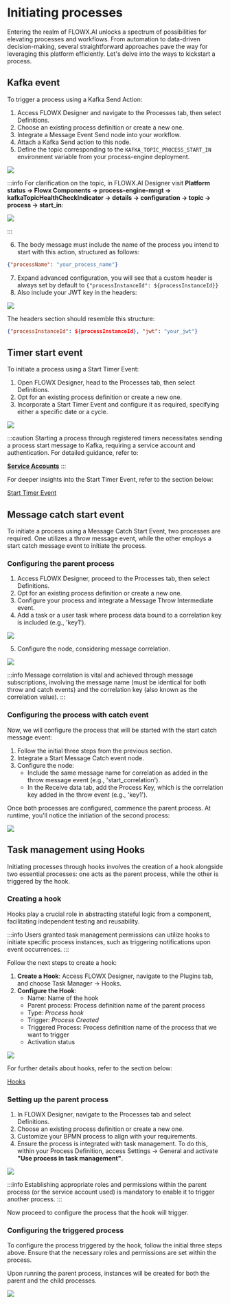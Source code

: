 # Initiating processes

Entering the realm of FLOWX.AI unlocks a spectrum of possibilities for elevating processes and workflows. From automation to data-driven decision-making, several straightforward approaches pave the way for leveraging this platform efficiently. Let's delve into the ways to kickstart a process.

## Kafka event

To trigger a process using a Kafka Send Action:

1. Access FLOWX Designer and navigate to the Processes tab, then select Definitions.
2. Choose an existing process definition or create a new one.
3. Integrate a Message Event Send node into your workflow.
4. Attach a Kafka Send action to this node.
5. Define the topic corresponding to the `KAFKA_TOPIC_PROCESS_START_IN` environment variable from your process-engine deployment.

![](https://s3.eu-west-1.amazonaws.com/docx.flowx.ai/release34/topic_address.png)

:::info
For clarification on the topic, in FLOWX.AI Designer visit **Platform status → Flowx Components → process-engine-mngt -> kafkaTopicHealthCheckIndicator → details → configuration → topic → process → start_in**:

![](https://s3.eu-west-1.amazonaws.com/docx.flowx.ai/release34/topic_start_process.png)

:::

6. The body message must include the name of the process you intend to start with this action, structured as follows:

```json
{"processName": "your_process_name"}
```

7. Expand advanced configuration, you will see that a custom header is always set by default to `{"processInstanceId": ${processInstanceId}}`
8. Also include your JWT key in the headers:

![](https://s3.eu-west-1.amazonaws.com/docx.flowx.ai/release34/jwt_start.png)

The headers section should resemble this structure:

```json
{"processInstanceId": ${processInstanceId}, "jwt": "your_jwt"}
```

## Timer start event

To initiate a process using a Start Timer Event:

1. Open FLOWX Designer, head to the Processes tab, then select Definitions.
2. Opt for an existing process definition or create a new one.
3. Incorporate a Start Timer Event and configure it as required, specifying either a specific date or a cycle.

![](https://s3.eu-west-1.amazonaws.com/docx.flowx.ai/release34/start_timer_process.png)

:::caution
Starting a process through registered timers necessitates sending a process start message to Kafka, requiring a service account and authentication. For detailed guidance, refer to:

[**<u>Service Accounts</u>**](../../platform-setup-guides/access-management/configuring-an-iam-solution.md#scheduler-service-account)
:::

For deeper insights into the Start Timer Event, refer to the section below:

[Start Timer Event](../../building-blocks/node/timer-events/timer-start-event.md)

## Message catch start event

To initiate a process using a Message Catch Start Event, two processes are required. One utilizes a throw message event, while the other employs a start catch message event to initiate the process.

### Configuring the parent process

1. Access FLOWX Designer, proceed to the Processes tab, then select Definitions.
2. Opt for an existing process definition or create a new one.
3. Configure your process and integrate a Message Throw Intermediate event.
4. Add a task or a user task where process data bound to a correlation key is included (e.g., 'key1').

![](https://s3.eu-west-1.amazonaws.com/docx.flowx.ai/release34/correlation_data.png)

5. Configure the node, considering message correlation.

![](https://s3.eu-west-1.amazonaws.com/docx.flowx.ai/release34/message_correlation.png)

:::info
Message correlation is vital and achieved through message subscriptions, involving the message name (must be identical for both throw and catch events) and the correlation key (also known as the correlation value).
:::

### Configuring the process with catch event

Now, we will configure the process that will be started with the start catch message event:

1. Follow the initial three steps from the previous section.
2. Integrate a Start Message Catch event node.
3. Configure the node:
    * Include the same message name for correlation as added in the throw message event (e.g., 'start_correlation').
    * In the Receive data tab, add the Process Key, which is the correlation key added in the throw event (e.g., 'key1').

Once both processes are configured, commence the parent process. At runtime, you'll notice the initiation of the second process:

![](https://s3.eu-west-1.amazonaws.com/docx.flowx.ai/release34/start_with_message_event.gif)

## Task management using Hooks

Initiating processes through hooks involves the creation of a hook alongside two essential processes: one acts as the parent process, while the other is triggered by the hook.

### Creating a hook

Hooks play a crucial role in abstracting stateful logic from a component, facilitating independent testing and reusability.

:::info
Users granted task management permissions can utilize hooks to initiate specific process instances, such as triggering notifications upon event occurrences.
:::

Follow the next steps to create a hook:

1. **Create a Hook**: Access FLOWX Designer, navigate to the Plugins tab, and choose Task Manager → Hooks.
2. **Configure the Hook**:
    * Name: Name of the hook
    * Parent process: Process definition name of the parent process 
    * Type: *Process hook*
    * Trigger: *Process Created*
    * Triggered Process: Process definition name of the process that we want to trigger
    * Activation status

![](https://s3.eu-west-1.amazonaws.com/docx.flowx.ai/release34/hook_created%20copy.png)

For further details about hooks, refer to the section below:

[Hooks](../../platform-deep-dive/plugins/custom-plugins/task-management/using-hooks.md)

### Setting up the parent process

1. In FLOWX Designer, navigate to the Processes tab and select Definitions.
2. Choose an existing process definition or create a new one.
3. Customize your BPMN process to align with your requirements.
4. Ensure the process is integrated with task management. To do this, within your Process Definition, access Settings → General and activate **"Use process in task management"**.

![](https://s3.eu-west-1.amazonaws.com/docx.flowx.ai/release34/use_in_task_management.gif)

:::info
Establishing appropriate roles and permissions within the parent process (or the service account used) is mandatory to enable it to trigger another process.
:::

Now proceed to configure the process that the hook will trigger.

### Configuring the triggered process

To configure the process triggered by the hook, follow the initial three steps above. Ensure that the necessary roles and permissions are set within the process.

Upon running the parent process, instances will be created for both the parent and the child processes.

![](https://s3.eu-west-1.amazonaws.com/docx.flowx.ai/release34/triggered_process_hook.gif)
